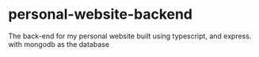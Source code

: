 # personal-website-backend
The back-end for my personal website
built using typescript, and express. with mongodb as the database
